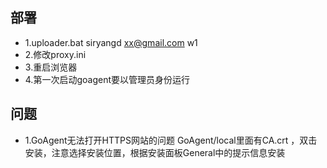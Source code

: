 

## 部署

* 1.uploader.bat
    siryangd
    xx@gmail.com
    w1
* 2.修改proxy.ini
* 3.重启浏览器
* 4.第一次启动goagent要以管理员身份运行

## 问题

* 1.GoAgent无法打开HTTPS网站的问题
    GoAgent/local里面有CA.crt ，双击安装，注意选择安装位置，根据安装面板General中的提示信息安装
